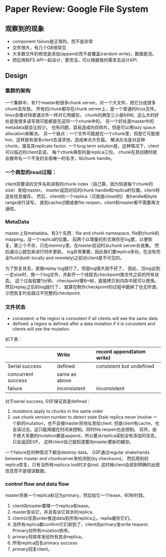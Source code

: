 Paper Review: Google File System
================================

观察到的现象
----------

* component failure是正常的，而不是异常
* 文件很大，有几个GB很常见
* 大多数文件的修改是添加(append)而不是覆盖(random write)。数据是流。
* 把应用和FS API一起设计，更灵活，可以根据我的需求去设计API.

Design
-------

### 集群的架构
一个集群中，有1个master和很多chunk server。对一个大文件，把它分成很多chunk去存放。
所有的chunk都存在chunk server上，是一个普通的linux文件。linux会像对待普通文件一样对它用缓存。
chunk的典型三小是64M。这么大的好处是我很多读写很可能都是在这同一个chunk中的。
另一个好处是master中的metadata就会比较少。
也有问题，容易造成内存碎片。但是可以用lazy space allocation来解决。
另一个缺点：一个文件可能就在一个chunk里，但是它可能很hot，这样就有很多client去请求他，造成单点大负载。
解决办法是对这种chunk，提高其replicate factor.
一个long term solution是，这种情况下，client可以临近的client去读。
每个chunk典型的是replica三份。
chunk在其创建时就会被命名一个不变的全局唯一的名字，叫chunk handle。

### 一个典型的read过程：
client将要读的文件名和读取的chunk index（自己算，因为知道每个chunk的size）发给master。
master返回对应的chunk handle和replica的位置。client将这些信息缓存。
然后，client向一个replica（可能是closet的）发handle和byte range进行读写。
直到cache过期或者file reopen，client和master都不需要再次通信。

### MetaData
master上存metadata。有3个东西：file and chunk namespace, file到chunk的mapping，没一个replica的位置。
前两个以增量的形式保存在log里，以便恢复。第三个不存，只在memory里。在master启动时从chunk server处收集。
然后通过心跳包来进行同步更新。
log非常重要，因此我们要replica多份。在没有完全flush(both locally and remotely)之前对client是不可见的。

为了恢复状态，直接replay log就行了。但是log很大就不好了。
因此，当log达到一定size时，換一个log文件，并新开一个线程去checkpoint換文件之前的所有状态。
这个过各程要1分钟。
checkpoint要B+树，直接拷贝到内存中就可以使用。然后replay之后的log就行了。
就算在制作checkpoint的过程中跪掉了也无所谓，少而恢复时会跳过不完整的checkpoint.

### 文件状态

* consistent: a file region is consistent if all clients will see the same data
* defined: a region is defined after a data mutation if
it is consistent and clients will see the mutation.

如下表：

|   | Write | record append(atom write) |
| :------------- | :------------- | :--- |
| Serial success | defined | consistent but undefined | defined interspersed with inconsistent |
| concurrent success | same as above |
| faliure | inconsistent | inconsistent |

对于serial success, GSF保证其是defined：
1. mutations apply to chunks in the same order
2. use chunk version number to detect stale
Stale replica never involve 一个新的mutation，也不会被master将地址发给client.
但是client有cache，也会读过去。这只能用缓在时间来控制。同时file reopen也会控制。
另外，由于绝大多数的mutation都是append，所以要从replica读到没有添加的信息，只会返回EOF。
这样client自己就知道要向master要新的緩存。

一个failure在何种情况下都会destroy data。
GSF通过regular shakehands between master and chunkserver来检测到(by checksum)。
然后用别的replica恢复。只有当所有replicca lost时才会lost.
这时候client会收到明确的出错信息而不是错误数据。

### control flow and data flow

master将某一个replica标记为primary，然后给它一个lease，60秒时效。

1. client向master要哪一个replica有lease。
2. master告诉它，并且告诉它其佘的replica.
3. client以任意order推送data到所有replica上。replia缓存它们。
4. 当所有replica都confirm它们收到了，client向primary发write request.
Primary对所有mutation排序。
5. primary将排序发给所有其佘replica。
6. 所有replica回复primary success
7. primary回复client。

